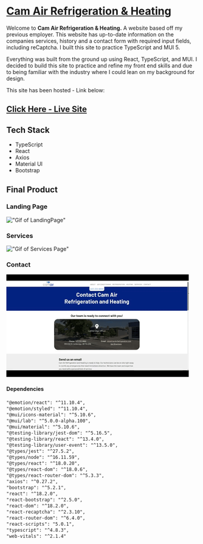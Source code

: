 # [Cam Air Refrigeration & Heating](https://camair.jbridges1119.net/)
Welcome to **Cam Air Refrigeration & Heating.** A website based off my previous employer. This website has up-to-date information on the companies services, history and a contact form with required input fields, including reCaptcha. I built this site to practice TypeScript and MUI 5.

Everything was built from the ground up using React, TypeScript, and MUI. I decided to build this site to practice and refine my front end skills and due to being familiar with the industry where I could lean on my background for design. 

This site has been hosted - Link below:
## [Click Here - Live Site](https://camair.jbridges1119.net/)


## Tech Stack
- TypeScript
- React 
- Axios 
- Material UI 
- Bootstrap


## Final Product
### Landing Page
!["Gif of LandingPage"](https://github.com/Jbridges1119/cam-air/blob/master/docs/landing.gif?raw=true)
### Services
!["Gif of Services Page"](https://github.com/Jbridges1119/cam-air/blob/master/docs/service.gif?raw=true)
### Contact
!["Gif of Contact Pages"](https://github.com/Jbridges1119/cam-air/blob/master/docs/contact.gif?raw=true)

 

#### Dependencies
    "@emotion/react": "^11.10.4",
    "@emotion/styled": "^11.10.4",
    "@mui/icons-material": "^5.10.6",
    "@mui/lab": "^5.0.0-alpha.100",
    "@mui/material": "^5.10.6",
    "@testing-library/jest-dom": "^5.16.5",
    "@testing-library/react": "^13.4.0",
    "@testing-library/user-event": "^13.5.0",
    "@types/jest": "^27.5.2",
    "@types/node": "^16.11.59",
    "@types/react": "^18.0.20",
    "@types/react-dom": "^18.0.6",
    "@types/react-router-dom": "^5.3.3",
    "axios": "^0.27.2",
    "bootstrap": "^5.2.1",
    "react": "^18.2.0",
    "react-bootstrap": "^2.5.0",
    "react-dom": "^18.2.0",
    "react-recaptcha": "^2.3.10",
    "react-router-dom": "^6.4.0",
    "react-scripts": "5.0.1",
    "typescript": "^4.8.3",
    "web-vitals": "^2.1.4"
